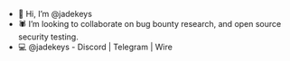 - 🧙 Hi, I’m @jadekeys
- 🕷️ I’m looking to collaborate on bug bounty research, and open source security testing.
- 💻 @jadekeys - Discord | Telegram | Wire


